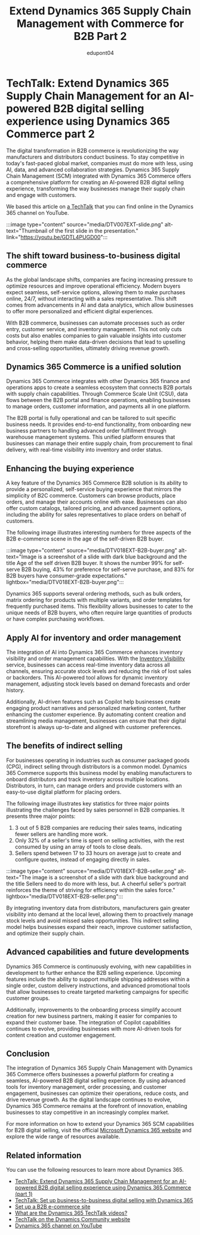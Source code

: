 ﻿---
title: Extend Dynamics 365 Supply Chain Management with Commerce for B2B Part 2
description: Summary of TechTalk video that was the second of two sessions to talk about how businesses can extend Dynamics 365 Supply Chain Management with Dynamics 365 Commerce to enhance their business to business (B2B) digital selling.
author: edupont04
ms.author: edupont
ms.topic: conceptual
ms.date: 10/15/2024
ai-usage: ai-assisted
---

# TechTalk: Extend Dynamics 365 Supply Chain Management for an AI-powered B2B digital selling experience using Dynamics 365 Commerce part 2

The digital transformation in B2B commerce is revolutionizing the way manufacturers and distributors conduct business. To stay competitive in today's fast-paced global market, companies must do more with less, using AI, data, and advanced collaboration strategies. Dynamics 365 Supply Chain Management (SCM) integrated with Dynamics 365 Commerce offers a comprehensive platform for creating an AI-powered B2B digital selling experience, transforming the way businesses manage their supply chain and engage with customers.  

We based this article on [a TechTalk](https://youtu.be/GDTL4PUGD00) that you can find online in the Dynamics 365 channel on YouTube.  

:::image type="content" source="media/DTV007EXT-slide.png" alt-text="Thumbnail of the first slide in the presentation." link="https://youtu.be/GDTL4PUGD00":::

## The shift toward business-to-business digital commerce

As the global landscape shifts, companies are facing increasing pressure to optimize resources and improve operational efficiency. Modern buyers expect seamless, self-service options, allowing them to make purchases online, 24/7, without interacting with a sales representative. This shift comes from advancements in AI and data analytics, which allow businesses to offer more personalized and efficient digital experiences.

With B2B commerce, businesses can automate processes such as order entry, customer service, and inventory management. This not only cuts costs but also enables companies to gain valuable insights into customer behavior, helping them make data-driven decisions that lead to upselling and cross-selling opportunities, ultimately driving revenue growth.

## Dynamics 365 Commerce is a unified solution

Dynamics 365 Commerce integrates with other Dynamics 365 finance and operations apps to create a seamless ecosystem that connects B2B portals with supply chain capabilities. Through Commerce Scale Unit (CSU), data flows between the B2B portal and finance operations, enabling businesses to manage orders, customer information, and payments all in one platform.

The B2B portal is fully operational and can be tailored to suit specific business needs. It provides end-to-end functionality, from onboarding new business partners to handling advanced order fulfillment through warehouse management systems. This unified platform ensures that businesses can manage their entire supply chain, from procurement to final delivery, with real-time visibility into inventory and order status.

## Enhancing the buying experience

A key feature of the Dynamics 365 Commerce B2B solution is its ability to provide a personalized, self-service buying experience that mirrors the simplicity of B2C commerce. Customers can browse products, place orders, and manage their accounts online with ease. Businesses can also offer custom catalogs, tailored pricing, and advanced payment options, including the ability for sales representatives to place orders on behalf of customers.

The following image illustrates interesting numbers for three aspects of the B2B e-commerce scene in the age of the self-driven B2B buyer.

:::image type="content" source="media/DTV018EXT-B2B-buyer.png" alt-text="Image is a screenshot of a slide with dark blue background and the title Age of the self driven B2B buyer. It shows the number 99% for self-serve B2B buying, 43% for preference for self-serve purchase, and 83% for B2B buyers have consumer-grade expectations." lightbox="media/DTV018EXT-B2B-buyer.png":::

Dynamics 365 supports several ordering methods, such as bulk orders, matrix ordering for products with multiple variants, and order templates for frequently purchased items. This flexibility allows businesses to cater to the unique needs of B2B buyers, who often require large quantities of products or have complex purchasing workflows.

## Apply AI for inventory and order management

The integration of AI into Dynamics 365 Commerce enhances inventory visibility and order management capabilities. With the [Inventory Visibility](/dynamics365/supply-chain/inventory/inventory-visibility-commerce-enable?context=%2Fdynamics365%2Fcontext%2Fcommerce) service, businesses can access real-time inventory data across all channels, ensuring accurate stock levels and reducing the risk of lost sales or backorders. This AI-powered tool allows for dynamic inventory management, adjusting stock levels based on demand forecasts and order history.

Additionally, AI-driven features such as Copilot help businesses create engaging product narratives and personalized marketing content, further enhancing the customer experience. By automating content creation and streamlining media management, businesses can ensure that their digital storefront is always up-to-date and aligned with customer preferences.

## The benefits of indirect selling

For businesses operating in industries such as consumer packaged goods (CPG), indirect selling through distributors is a common model. Dynamics 365 Commerce supports this business model by enabling manufacturers to onboard distributors and track inventory across multiple locations. Distributors, in turn, can manage orders and provide customers with an easy-to-use digital platform for placing orders.

The following image illustrates key statistics for three major points illustrating the challenges faced by sales personnel in B2B companies. It presents three major points:  

1. 3 out of 5 B2B companies are reducing their sales teams, indicating fewer sellers are handling more work.  
2. Only 32% of a seller's time is spent on selling activities, with the rest consumed by using an array of tools to close deals.  
3. Sellers spend between 17 to 33 hours on average just to create and configure quotes, instead of engaging directly in sales.

:::image type="content" source="media/DTV018EXT-B2B-seller.png" alt-text="The image is a screenshot of a slide with dark blue background and the title Sellers need to do more with less, but. A cheerful seller's portrait reinforces the theme of striving for efficiency within the sales force." lightbox="media/DTV018EXT-B2B-seller.png":::

By integrating inventory data from distributors, manufacturers gain greater visibility into demand at the local level, allowing them to proactively manage stock levels and avoid missed sales opportunities. This indirect selling model helps businesses expand their reach, improve customer satisfaction, and optimize their supply chain.

## Advanced capabilities and future developments

Dynamics 365 Commerce is continuously evolving, with new capabilities in development to further enhance the B2B selling experience. Upcoming features include the ability to support multiple shipping addresses within a single order, custom delivery instructions, and advanced promotional tools that allow businesses to create targeted marketing campaigns for specific customer groups.

Additionally, improvements to the onboarding process simplify account creation for new business partners, making it easier for companies to expand their customer base. The integration of Copilot capabilities continues to evolve, providing businesses with more AI-driven tools for content creation and customer engagement.

## Conclusion

The integration of Dynamics 365 Supply Chain Management with Dynamics 365 Commerce offers businesses a powerful platform for creating a seamless, AI-powered B2B digital selling experience. By using advanced tools for inventory management, order processing, and customer engagement, businesses can optimize their operations, reduce costs, and drive revenue growth. As the digital landscape continues to evolve, Dynamics 365 Commerce remains at the forefront of innovation, enabling businesses to stay competitive in an increasingly complex market.

For more information on how to extend your Dynamics 365 SCM capabilities for B2B digital selling, visit the official [Microsoft Dynamics 365 website](https://dynamics.microsoft.com/) and explore the wide range of resources available.

## Related information

You can use the following resources to learn more about Dynamics 365.

- [TechTalk: Extend Dynamics 365 Supply Chain Management for an AI-powered B2B digital selling experience using Dynamics 365 Commerce (part 1)](extend-supply-chain-commerce-b2b.md)  
- [TechTalk: Set up business-to-business digital selling with Dynamics 365](set-up-dynamics-365-digital-selling.md)  
- [Set up a B2B e-commerce site](/dynamics365/commerce/b2b/set-up-b2b-site)
- [What are the Dynamics 365 TechTalk videos?](../roles/techtalk-videos.md)  
- [TechTalk on the Dynamics Community website](https://community.dynamics.com/videos/)  
- [Dynamics 365 channel on YouTube](https://www.youtube.com/channel/UC5QxCcXhFFixs1nfmOpJlvQ)  
